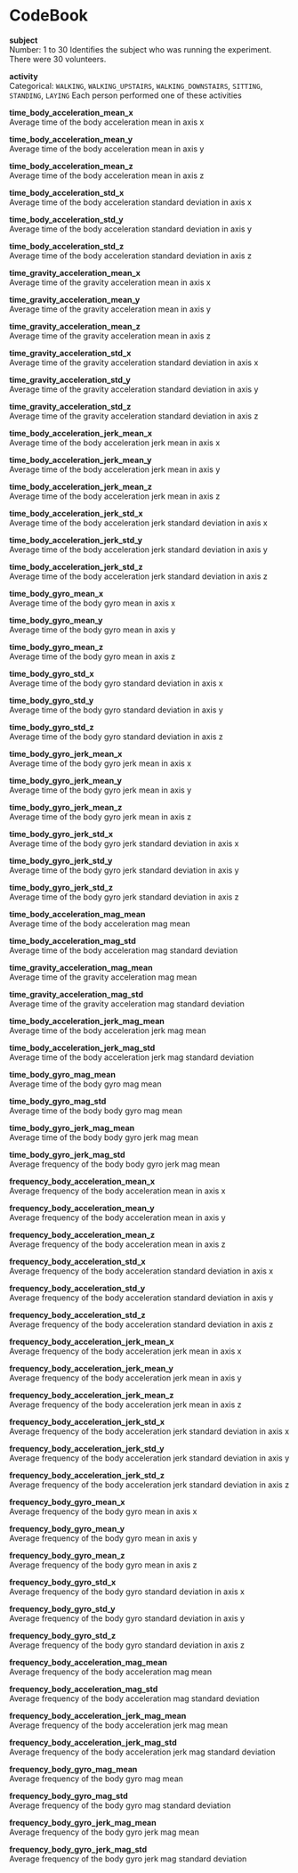 # CodeBook
**subject** \
Number: 1 to 30
Identifies the subject who was running the experiment. There were 30 volunteers.

**activity** \
Categorical: `WALKING`, `WALKING_UPSTAIRS`, `WALKING_DOWNSTAIRS`, `SITTING`, `STANDING`, `LAYING`
Each person performed one of these activities

**time_body_acceleration_mean_x**\
Average time of the body acceleration mean in axis x

**time_body_acceleration_mean_y**\
Average time of the body acceleration mean in axis y

**time_body_acceleration_mean_z**\
Average time of the body acceleration mean in axis z

**time_body_acceleration_std_x**\
Average time of the body acceleration standard deviation in axis x

**time_body_acceleration_std_y**\
Average time of the body acceleration standard deviation in axis y

**time_body_acceleration_std_z**\
Average time of the body acceleration standard deviation in axis z

**time_gravity_acceleration_mean_x**\
Average time of the gravity acceleration mean in axis x

**time_gravity_acceleration_mean_y**\
Average time of the gravity acceleration mean in axis y

**time_gravity_acceleration_mean_z**\
Average time of the gravity acceleration mean in axis z

**time_gravity_acceleration_std_x**\
Average time of the gravity acceleration standard deviation in axis x

**time_gravity_acceleration_std_y**\
Average time of the gravity acceleration standard deviation in axis y

**time_gravity_acceleration_std_z**\
Average time of the gravity acceleration standard deviation in axis z

**time_body_acceleration_jerk_mean_x**\
Average time of the body acceleration jerk mean in axis x

**time_body_acceleration_jerk_mean_y**\
Average time of the body acceleration jerk mean in axis y

**time_body_acceleration_jerk_mean_z**\
Average time of the body acceleration jerk mean in axis z

**time_body_acceleration_jerk_std_x**\
Average time of the body acceleration jerk standard deviation in axis x

**time_body_acceleration_jerk_std_y**\
Average time of the body acceleration jerk standard deviation in axis y

**time_body_acceleration_jerk_std_z**\
Average time of the body acceleration jerk standard deviation in axis z

**time_body_gyro_mean_x**\
Average time of the body gyro mean in axis x

**time_body_gyro_mean_y**\
Average time of the body gyro mean in axis y

**time_body_gyro_mean_z**\
Average time of the body gyro mean in axis z

**time_body_gyro_std_x**\
Average time of the body gyro standard deviation in axis x

**time_body_gyro_std_y**\
Average time of the body gyro standard deviation in axis y

**time_body_gyro_std_z**\
Average time of the body gyro standard deviation in axis z

**time_body_gyro_jerk_mean_x**\
Average time of the body gyro jerk mean in axis x

**time_body_gyro_jerk_mean_y**\
Average time of the body gyro jerk mean in axis y

**time_body_gyro_jerk_mean_z**\
Average time of the body gyro jerk mean in axis z

**time_body_gyro_jerk_std_x**\
Average time of the body gyro jerk standard deviation in axis x

**time_body_gyro_jerk_std_y**\
Average time of the body gyro jerk standard deviation in axis y

**time_body_gyro_jerk_std_z**\
Average time of the body gyro jerk standard deviation in axis z

**time_body_acceleration_mag_mean**\
Average time of the body acceleration mag mean

**time_body_acceleration_mag_std**\
Average time of the body acceleration mag standard deviation

**time_gravity_acceleration_mag_mean**\
Average time of the gravity acceleration mag mean

**time_gravity_acceleration_mag_std**\
Average time of the gravity acceleration mag standard deviation

**time_body_acceleration_jerk_mag_mean**\
Average time of the body acceleration jerk mag mean

**time_body_acceleration_jerk_mag_std**\
Average time of the body acceleration jerk mag standard deviation

**time_body_gyro_mag_mean**\
Average time of the body gyro mag mean

**time_body_gyro_mag_std**\
Average time of the body body gyro mag mean

**time_body_gyro_jerk_mag_mean**\
Average time of the body body gyro jerk mag mean

**time_body_gyro_jerk_mag_std**\
Average frequency of the body body gyro jerk mag mean

**frequency_body_acceleration_mean_x**\
Average frequency of the body acceleration mean in axis x

**frequency_body_acceleration_mean_y**\
Average frequency of the body acceleration mean in axis y

**frequency_body_acceleration_mean_z**\
Average frequency of the body acceleration mean in axis z

**frequency_body_acceleration_std_x**\
Average frequency of the body acceleration standard deviation in axis x

**frequency_body_acceleration_std_y**\
Average frequency of the body acceleration standard deviation in axis y

**frequency_body_acceleration_std_z**\
Average frequency of the body acceleration standard deviation in axis z

**frequency_body_acceleration_jerk_mean_x**\
Average frequency of the body acceleration jerk mean in axis x

**frequency_body_acceleration_jerk_mean_y**\
Average frequency of the body acceleration jerk mean in axis y

**frequency_body_acceleration_jerk_mean_z**\
Average frequency of the body acceleration jerk mean in axis z

**frequency_body_acceleration_jerk_std_x**\
Average frequency of the body acceleration jerk standard deviation in axis x

**frequency_body_acceleration_jerk_std_y**\
Average frequency of the body acceleration jerk standard deviation in axis y

**frequency_body_acceleration_jerk_std_z**\
Average frequency of the body acceleration jerk standard deviation in axis z

**frequency_body_gyro_mean_x**\
Average frequency of the body gyro mean in axis x

**frequency_body_gyro_mean_y**\
Average frequency of the body gyro mean in axis y

**frequency_body_gyro_mean_z**\
Average frequency of the body gyro mean in axis z

**frequency_body_gyro_std_x**\
Average frequency of the body gyro standard deviation in axis x

**frequency_body_gyro_std_y**\
Average frequency of the body gyro standard deviation in axis y

**frequency_body_gyro_std_z**\
Average frequency of the body gyro standard deviation in axis z

**frequency_body_acceleration_mag_mean**\
Average frequency of the body acceleration mag mean

**frequency_body_acceleration_mag_std**\
Average frequency of the body acceleration mag standard deviation

**frequency_body_acceleration_jerk_mag_mean**\
Average frequency of the body acceleration jerk mag mean

**frequency_body_acceleration_jerk_mag_std**\
Average frequency of the body acceleration jerk mag standard deviation

**frequency_body_gyro_mag_mean**\
Average frequency of the body gyro mag mean

**frequency_body_gyro_mag_std**\
Average frequency of the body gyro mag standard deviation

**frequency_body_gyro_jerk_mag_mean**\
Average frequency of the body gyro jerk mag mean

**frequency_body_gyro_jerk_mag_std**\
Average frequency of the body gyro jerk mag standard deviation